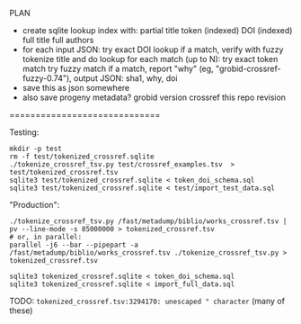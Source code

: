 
PLAN
- create sqlite lookup index with:
    partial title token (indexed)
    DOI (indexed)
    full title
    full authors
- for each input JSON:
    try exact DOI lookup
        if a match, verify with fuzzy
    tokenize title and do lookup
    for each match (up to N):
        try exact token match
        try fuzzy match
    if a match, report "why" (eg, "grobid-crossref-fuzzy-0.74"), output JSON:
        sha1, why, doi
- save this as json somewhere
- also save progeny metadata?
    grobid version
    crossref
    this repo revision

=============================

Testing:

    mkdir -p test
    rm -f test/tokenized_crossref.sqlite
    ./tokenize_crossref_tsv.py test/crossref_examples.tsv  > test/tokenized_crossref.tsv
    sqlite3 test/tokenized_crossref.sqlite < token_doi_schema.sql
    sqlite3 test/tokenized_crossref.sqlite < test/import_test_data.sql

"Production":

    ./tokenize_crossref_tsv.py /fast/metadump/biblio/works_crossref.tsv | pv --line-mode -s 85000000 > tokenized_crossref.tsv
    # or, in parallel:
    parallel -j6 --bar --pipepart -a /fast/metadump/biblio/works_crossref.tsv ./tokenize_crossref_tsv.py > tokenized_crossref.tsv

    sqlite3 tokenized_crossref.sqlite < token_doi_schema.sql
    sqlite3 tokenized_crossref.sqlite < import_full_data.sql



TODO: `tokenized_crossref.tsv:3294170: unescaped " character` (many of these)
